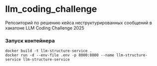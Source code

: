 # llm_coding_challenge
Репозиторий по решению кейса неструктурированных сообщений в хакатоне LLM Coding Challenge 2025

### Запуск контейнера
```docker
docker build -t llm-structure-service .
docker run -d --env-file .env -p 8000:8000 --name llm-structure-service llm-structure-service
```
